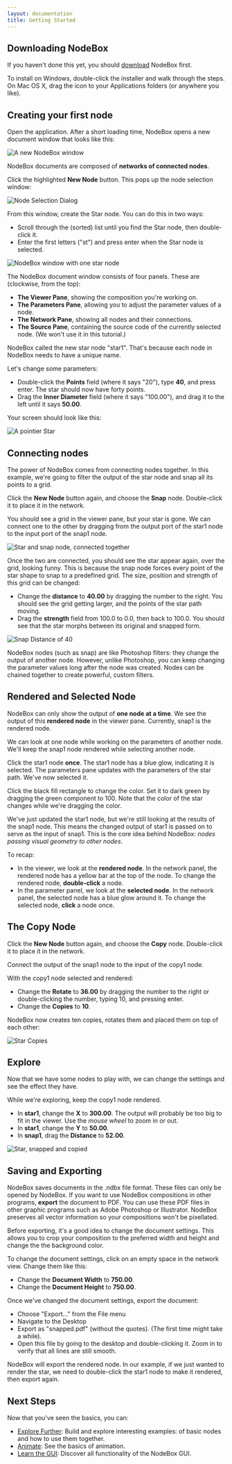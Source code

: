 ```yaml
---
layout: documentation
title: Getting Started
---
```

Downloading NodeBox
-------------------
If you haven't done this yet, you should [download](/download/) NodeBox first.

To install on Windows, double-click the installer and walk through the steps. On Mac OS X, drag the icon to your Applications folders (or anywhere you like).

Creating your first node
------------------------
Open the application. After a short loading time, NodeBox opens a new document window that looks like this:

![A new NodeBox window](/media/img/tutorial/new-nodebox-window.png)

NodeBox documents are composed of **networks of connected nodes**.

Click the highlighted **New Node** button. This pops up the node selection window:

![Node Selection Dialog](/media/img/tutorial/node-selection-dialog.png)

From this window, create the Star node. You can do this in two ways:

* Scroll through the (sorted) list until you find the Star node, then double-click it.
* Enter the first letters ("st") and press enter when the Star node is selected.

![NodeBox window with one star node](/media/img/tutorial/star-node.png)


The NodeBox document window consists of four panels. These are (clockwise, from the top):

* **The Viewer Pane**, showing the composition you're working on.
* **The Parameters Pane**, allowing you to adjust the parameter values of a node.
* **The Network Pane**, showing all nodes and their connections.
* **The Source Pane**, containing the source code of the currently selected node. (We won't use it in this tutorial.)

NodeBox called the new star node "star1". That's because each node in NodeBox needs to have a unique name.

Let's change some parameters:

* Double-click the **Points** field (where it says "20"), type **40**, and press enter. The star should now have forty points.
* Drag the **Inner Diameter** field (where it says "100.00"), and drag it to the left until it says **50.00**.

Your screen should look like this:

![A pointier Star](/media/img/tutorial/star-pointier.png)

Connecting nodes
----------------
The power of NodeBox comes from connecting nodes together. In this example, we're going to filter the output of the star node and snap all its points to a grid.

Click the **New Node** button again, and choose the **Snap** node. Double-click it to place it in the network.

You should see a grid in the viewer pane, but your star is gone. We can connect one to the other by dragging from the output port of the star1 node to the input port of the snap1 node.

![Star and snap node, connected together](/media/img/tutorial/star-snap-connected.png)

Once the two are connected, you should see the star appear again, over the grid, looking funny. This is because the snap node forces every point of the star shape to snap to a predefined grid. The size, position and strength of this grid can be changed:

* Change the **distance** to **40.00** by dragging the number to the right. You should see the grid getting larger, and the points of the star path moving.
* Drag the **strength** field from 100.0 to 0.0, then back to 100.0. You should see that the star morphs between its original and snapped form.

![Snap Distance of 40](/media/img/tutorial/snap-40.png)

NodeBox nodes (such as snap) are like Photoshop filters: they change the output of another node. However, unlike Photoshop, you can keep changing the parameter values long after the node was created. Nodes can be chained together to create powerful, custom filters.

Rendered and Selected Node
--------------------------
NodeBox can only show the output of **one node at a time**. We see the output of this **rendered node** in the viewer pane. Currently, snap1 is the rendered node.

We can look at one node while working on the parameters of another node. We'll keep the snap1 node rendered while selecting another node.

Click the star1 node **once**. The star1 node has a blue glow, indicating it is selected. The parameters pane updates with the parameters of the star path. We've now selected it.

Click the black fill rectangle to change the color. Set it to dark green by dragging the green component to 100. Note that the color of the star changes while we're dragging the color.

We've just updated the star1 node, but we're still looking at the results of the snap1 node. This means the changed output of star1 is passed on to serve as the input of snap1. This is the core idea behind NodeBox: *nodes passing visual geometry to other nodes*.

To recap:

* In the viewer, we look at the **rendered node**. In the network panel, the rendered node has a yellow bar at the top of the node. To change the rendered node, **double-click** a node.
* In the parameter panel, we look at the **selected node**. In the network panel, the selected node has a blue glow around it. To change the selected node, **click** a node once.

The Copy Node
-------------
Click the **New Node** button again, and choose the **Copy** node. Double-click it to place it in the network.

Connect the output of the snap1 node to the input of the copy1 node.

With the copy1 node selected and rendered:

* Change the **Rotate** to **36.00** by dragging the number to the right or double-clicking the number, typing 10, and pressing enter.
* Change the **Copies** to **10**.

NodeBox now creates ten copies, rotates them and placed them on top of each other:

![Star Copies](/media/img/tutorial/star-snap-copy.png)

Explore
-------

Now that we have some nodes to play with, we can change the settings and see the effect they have.

While we're exploring, keep the copy1 node rendered.

* In **star1**, change the **X** to **300.00**. The output will probably be too big to fit in the viewer. Use the *mouse wheel* to zoom in or out.
* In **star1**, change the **Y** to **50.00**.
* In **snap1**, drag the **Distance** to **52.00**.

![Star, snapped and copied](/media/img/tutorial/star-explored.png)

Saving and Exporting
--------------------
NodeBox saves documents in the .ndbx file format. These files can only be opened by NodeBox. If you want to use NodeBox compositions in other programs, **export** the document to PDF. You can use these PDF files in other graphic programs such as Adobe Photoshop or Illustrator. NodeBox preserves all vector information so your compositions won't be pixellated.

Before exporting, it's a good idea to change the document settings. This allows you to crop your composition to the preferred width and height and change the the background color.

To change the document settings, click on an empty space in the network view. Change them like this:

* Change the **Document Width** to **750.00**.
* Change the **Document Height** to **750.00**.

Once we've changed the document settings, export the document:

* Choose "Export..." from the File menu
* Navigate to the Desktop
* Export as "snapped.pdf" (without the quotes).
  (The first time might take a while). 
* Open this file by going to the desktop and double-clicking it. Zoom in to verify that all lines are still smooth.

NodeBox will export the rendered node. In our example, if we just wanted to render the star, we need to double-click the star1 node to make it rendered, then export again.

Next Steps
----------
Now that you've seen the basics, you can:

* [Explore Further](exploring.html): Build and explore interesting examples:  of basic nodes and how to use them together.
* [Animate](animation.html): See the basics of animation.
* [Learn the GUI](../using/gui.html): Discover all functionality of the NodeBox GUI.

